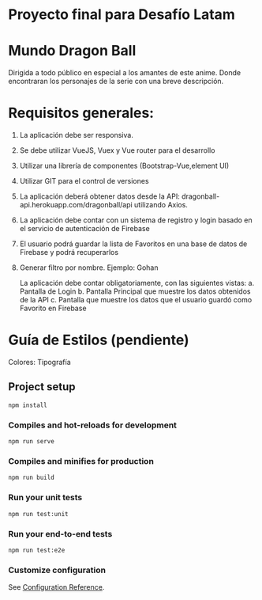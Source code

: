 # Proyecto final para Desafío Latam 
# Mundo Dragon Ball
Dirigida a todo público en especial a los amantes de este anime.
Donde encontraran los personajes de la serie con una breve descripción.

# Requisitos generales:
1. La aplicación debe ser responsiva.
2. Se debe utilizar VueJS, Vuex y Vue router para el desarrollo
3. Utilizar una librería de componentes  (Bootstrap-Vue,element UI)
4. Utilizar GIT para el control de versiones
5. La aplicación deberá obtener datos desde la API: dragonball-api.herokuapp.com/dragonball/api utilizando Axios.
6. La aplicación debe contar con un sistema de registro y login basado en el servicio de autenticación de
Firebase
7. El usuario podrá guardar la lista de Favoritos en una base de datos de Firebase y podrá recuperarlos
8. Generar filtro por nombre. Ejemplo: Gohan

   La aplicación debe contar obligatoriamente, con las siguientes vistas:
a. Pantalla de Login 
b. Pantalla Principal que muestre los datos obtenidos de la API
c. Pantalla que muestre los datos que el usuario guardó como Favorito en Firebase

# Guía de Estilos (pendiente)
   Colores:
   Tipografía


## Project setup
```
npm install
```

### Compiles and hot-reloads for development
```
npm run serve
```

### Compiles and minifies for production
```
npm run build
```

### Run your unit tests
```
npm run test:unit
```

### Run your end-to-end tests
```
npm run test:e2e
```

### Customize configuration
See [Configuration Reference](https://cli.vuejs.org/config/).
